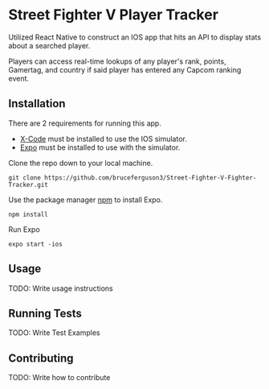 # Street Fighter V Player Tracker

Utilized React Native to construct an IOS app that hits an API to display stats about a searched player.

Players can access real-time lookups of any player's rank, points, Gamertag, and country if said player has entered any Capcom ranking event.

## Installation
 
 There are 2 requirements for running this app.
   * [X-Code](https://medium.com/@LondonAppBrewery/how-to-download-and-setup-xcode-10-for-ios-development-b63bed1865c) must be installed to use the IOS simulator.
   * [Expo](https://expo.io/learn) must be installed to use with the simulator.
 
 Clone the repo down to your local machine.
 
    git clone https://github.com/bruceferguson3/Street-Fighter-V-Fighter-Tracker.git
    
 Use the package manager [npm](https://www.npmjs.com/get-npm) to install Expo.
    
    npm install
    
 Run Expo
 
    expo start -ios           

## Usage

TODO: Write usage instructions

## Running Tests

TODO: Write Test Examples

## Contributing

TODO: Write how to contribute 